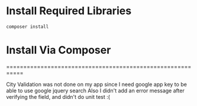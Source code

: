 # Install Required Libraries

`composer install`


# Install Via Composer

===========================================================

City Validation was not done on my app since I need google app key to be able to use google jquery search
Also I didn't add an error message after verifying the field, and didn't do unit test :(


